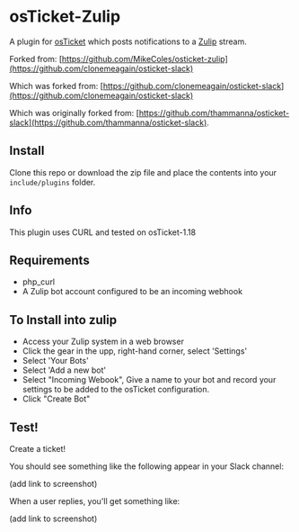 osTicket-Zulip
==============
A plugin for [osTicket](https://osticket.com) which posts notifications to a [Zulip](https://zulipchat.com/) stream.

Forked from: [https://github.com/MikeColes/osticket-zulip](https://github.com/clonemeagain/osticket-slack)

Which was forked from: [https://github.com/clonemeagain/osticket-slack](https://github.com/clonemeagain/osticket-slack)

Which was originally forked from: [https://github.com/thammanna/osticket-slack](https://github.com/thammanna/osticket-slack).

Install
--------
Clone this repo or download the zip file and place the contents into your `include/plugins` folder.

Info
------
This plugin uses CURL and tested on osTicket-1.18

## Requirements
- php_curl
- A Zulip bot account configured to be an incoming webhook

## To Install into zulip 
- Access your Zulip system in a web browser
- Click the gear in the upp, right-hand corner, select 'Settings'
- Select 'Your Bots'
- Select 'Add a new bot'
- Select "Incoming Webook", Give a name to your bot and record your settings to be added to the osTicket configuration.
- Click "Create Bot"

## Test!
Create a ticket!



You should see something like the following appear in your Slack channel:

(add link to screenshot)

When a user replies, you'll get something like:

(add link to screenshot)

